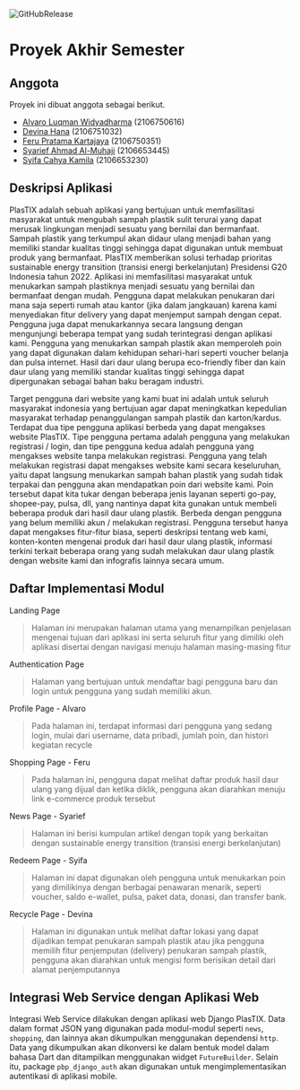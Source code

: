 ![GitHubRelease](https://github.com/Proyek-Semester-PBP/plastix-mobile/actions/workflows/release-github.yaml/badge.svg)

# Proyek Akhir Semester

## Anggota 
Proyek ini dibuat anggota sebagai berikut.
- [Alvaro Luqman Widyadharma](https://github.com/AlvaroLuqmanW) (2106750616)
- [Devina Hana](https://github.com/devinahana) (2106751032)
- [Feru Pratama Kartajaya](https://github.com/ferupk) (2106750351)
- [Syarief Ahmad Al-Muhaji](https://github.com/SyariefAhmadM) (2106653445)
- [Syifa Cahya Kamila](https://github.com/kamilassyf) (2106653230)

## Deskripsi Aplikasi
PlasTIX adalah sebuah aplikasi yang bertujuan untuk memfasilitasi masyarakat untuk mengubah sampah plastik sulit terurai yang dapat merusak lingkungan menjadi sesuatu yang bernilai dan bermanfaat. Sampah plastik yang terkumpul akan didaur ulang menjadi bahan yang memiliki standar kualitas tinggi sehingga dapat digunakan untuk membuat produk yang bermanfaat. PlasTIX memberikan solusi terhadap prioritas sustainable energy transition (transisi energi berkelanjutan) Presidensi G20 Indonesia tahun 2022. Aplikasi ini memfasilitasi masyarakat untuk menukarkan sampah plastiknya menjadi sesuatu yang bernilai dan bermanfaat dengan mudah. Pengguna dapat melakukan penukaran dari mana saja seperti rumah atau kantor (jika dalam jangkauan) karena kami menyediakan fitur delivery yang dapat menjemput sampah dengan cepat. Pengguna juga dapat menukarkannya secara langsung dengan mengunjungi beberapa tempat yang sudah terintegrasi dengan aplikasi kami. Pengguna yang menukarkan sampah plastik akan memperoleh poin yang dapat digunakan dalam kehidupan sehari-hari seperti voucher belanja dan pulsa internet.  Hasil dari daur ulang berupa eco-friendly fiber dan kain daur ulang yang memiliki standar kualitas tinggi sehingga dapat dipergunakan sebagai bahan baku beragam industri.

Target pengguna dari website yang kami buat ini adalah untuk seluruh masyarakat indonesia yang bertujuan agar dapat meningkatkan kepedulian masyarakat terhadap penanggulangan sampah plastik dan karton/kardus. Terdapat dua tipe pengguna aplikasi berbeda yang dapat mengakses website PlasTIX. Tipe pengguna pertama adalah pengguna yang melakukan registrasi / login, dan tipe pengguna kedua adalah pengguna yang mengakses website tanpa melakukan registrasi. Pengguna yang telah melakukan registrasi dapat mengakses website kami secara keseluruhan, yaitu dapat langsung menukarkan sampah bahan plastik yang sudah tidak terpakai dan pengguna akan mendapatkan poin dari website kami. Poin tersebut dapat kita tukar dengan beberapa jenis layanan seperti go-pay, shopee-pay, pulsa, dll, yang nantinya dapat kita gunakan untuk membeli beberapa produk dari hasil daur ulang plastik. Berbeda dengan pengguna yang belum memiliki akun / melakukan registrasi. Pengguna tersebut hanya dapat mengakses fitur-fitur biasa, seperti deskripsi tentang web kami, konten-konten mengenai produk dari hasil daur ulang plastik, informasi terkini terkait beberapa orang yang sudah melakukan daur ulang plastik dengan website kami dan infografis lainnya secara umum.

## Daftar Implementasi Modul
Landing Page
> Halaman ini merupakan halaman utama yang menampilkan penjelasan mengenai tujuan dari aplikasi ini serta seluruh fitur yang dimiliki oleh aplikasi disertai dengan navigasi menuju halaman masing-masing fitur

Authentication Page
> Halaman yang bertujuan untuk mendaftar bagi pengguna baru dan login untuk pengguna yang sudah memiliki akun. 

Profile Page - Alvaro
> Pada halaman ini, terdapat informasi dari pengguna yang sedang login, mulai dari username, data pribadi, jumlah poin, dan histori kegiatan recycle

Shopping Page - Feru
> Pada halaman ini, pengguna dapat melihat daftar produk hasil daur ulang yang dijual dan ketika diklik, pengguna akan diarahkan menuju link e-commerce produk tersebut

News Page - Syarief
> Halaman ini berisi kumpulan artikel dengan topik yang berkaitan dengan sustainable energy transition (transisi energi berkelanjutan)

Redeem Page - Syifa
> Halaman ini dapat digunakan oleh pengguna untuk menukarkan poin yang dimilikinya dengan berbagai penawaran menarik, seperti voucher, saldo e-wallet, pulsa, paket data, donasi, dan transfer bank.

Recycle Page - Devina
> Halaman ini digunakan untuk melihat daftar lokasi yang dapat dijadikan tempat penukaran sampah plastik atau jika pengguna memilih fitur penjemputan (delivery) penukaran sampah plastik, pengguna akan diarahkan untuk mengisi form berisikan detail dari alamat penjemputannya

## Integrasi Web Service dengan Aplikasi Web
Integrasi Web Service dilakukan dengan aplikasi web Django PlasTIX. Data dalam format JSON yang digunakan pada modul-modul seperti `news`, `shopping`, dan lainnya akan dikumpulkan menggunakan dependensi `http`. Data yang dikumpulkan akan dikonversi ke dalam bentuk model dalam bahasa Dart dan ditampilkan menggunakan widget `FutureBuilder`. Selain itu, package `pbp_django_auth` akan digunakan untuk mengimplementasikan autentikasi di aplikasi mobile.
